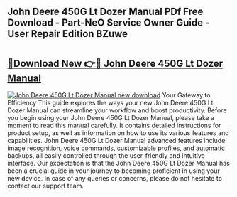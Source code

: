 ## John Deere 450G Lt Dozer Manual PDf Free Download - Part-NeO Service Owner Guide - User Repair Edition BZuwe

# <h2><a href="http://bc52820.oget.top/?id=John+Deere+450G+Lt+Dozer+Manual">🔗Download New 👉🔴 John Deere 450G Lt Dozer Manual</a></h2>

[![John Deere 450G Lt Dozer Manual new download](https://i.imgur.com/5g1atiW.png)](http://bc52820.oget.top/?id=John+Deere+450G+Lt+Dozer+Manual)
Your Gateway to Efficiency This guide explores the ways your new John Deere 450G Lt Dozer Manual can streamline your workflow and boost productivity. Before you begin using your John Deere 450G Lt Dozer Manual, please take a moment to read this manual carefully. It contains detailed instructions for product setup, as well as information on how to use its various features and capabilities. John Deere 450G Lt Dozer Manual advanced features include image recognition, voice commands, customizable profiles, and automatic backups, all easily controlled through the user-friendly and intuitive interface. Our expectation is that the John Deere 450G Lt Dozer Manual has been a crucial guide in your journey to becoming proficient in using your new device. In case of any queries or concerns, please do not hesitate to contact our support team.
